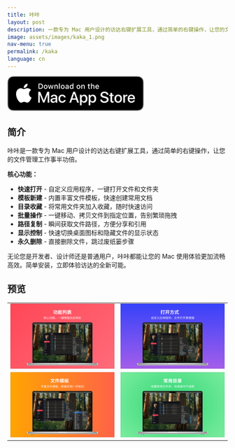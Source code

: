 ```yaml
---
title: 咔咔
layout: post
description: 一款专为 Mac 用户设计的访达右键扩展工具，通过简单的右键操作，让您的文件管理工作事半功倍。
image: assets/images/kaka_1.png
nav-menu: true
permalink: /kaka
language: cn
---
```

[![AppStrore](./assets/images/mac_appstore.svg)](https://apps.apple.com/app/id6747281055)

## 简介
咔咔是一款专为 Mac 用户设计的访达右键扩展工具，通过简单的右键操作，让您的文件管理工作事半功倍。

**核心功能：**
- **快速打开** - 自定义应用程序，一键打开文件和文件夹
- **模板新建** - 内置丰富文件模板，快速创建常用文档
- **目录收藏** - 将常用文件夹加入收藏，随时快速访问
- **批量操作** - 一键移动、拷贝文件到指定位置，告别繁琐拖拽
- **路径复制** - 瞬间获取文件路径，方便分享和引用
- **显示控制** - 快速切换桌面图标和隐藏文件的显示状态
- **永久删除** - 直接删除文件，跳过废纸篓步骤

无论您是开发者、设计师还是普通用户，咔咔都能让您的 Mac 使用体验更加流畅高效。简单安装，立即体验访达的全新可能。

## 预览

|       |  |
| ----------- | ----------- |
| ![](./assets/images/kaka_1.png) | ![](./assets/images/kaka_2.png) |
| ![](./assets/images/kaka_3.png) | ![](./assets/images/kaka_4.png) |

